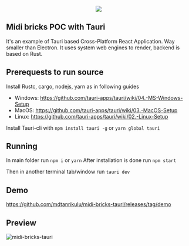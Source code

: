 <p align="center">
  <img src="https://user-images.githubusercontent.com/2774845/75100245-79e51600-55cb-11ea-8ea3-2b12063e41fa.png"/>
  <br/>
</p>

## Midi bricks POC with Tauri

It's an example of Tauri based Cross-Platform React Application. Way smaller than Electron. It uses system web engines to render, backend is based on Rust.

## Prerequests to run source

Install Rustc, cargo, nodejs, yarn as in following guides

- Windows: https://github.com/tauri-apps/tauri/wiki/04.-MS-Windows-Setup
- MacOS:   https://github.com/tauri-apps/tauri/wiki/03.-MacOS-Setup
- Linux:   https://github.com/tauri-apps/tauri/wiki/02.-Linux-Setup

Install Tauri-cli with `npm install tauri -g` or `yarn global tauri`

## Running

In main folder run `npm i` or `yarn`
After installation is done run `npm start`

Then in another terminal tab/window run `tauri dev`

## Demo 
https://github.com/mdtanrikulu/midi-bricks-tauri/releases/tag/demo

## Preview
![midi-bricks-tauri](https://user-images.githubusercontent.com/2774845/75100387-44d9c300-55cd-11ea-90fa-83a516183531.gif)
